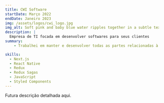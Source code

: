 ```yaml
---
title: CWI Software
startDate: Março 2022
endDate: Janeiro 2023
img: /assets/logos/cwi_logo.jpg
img_alt: Soft pink and baby blue water ripples together in a subtle texture.
description: |
  Empresa de TI focada em desenvolver softwares para seus clientes
summary:
    - Trabalhei em manter e desenvolver todas as partes relacionadas à produtos no app e no site do cliente Grupo Pão de Açucar, usando Next.js e React Native.

skills:
  - Next.js
  - React Native
  - Redux
  - Redux Sagas
  - JavaScript
  - Styled Components
---
```


Futura descrição detalhada aqui.